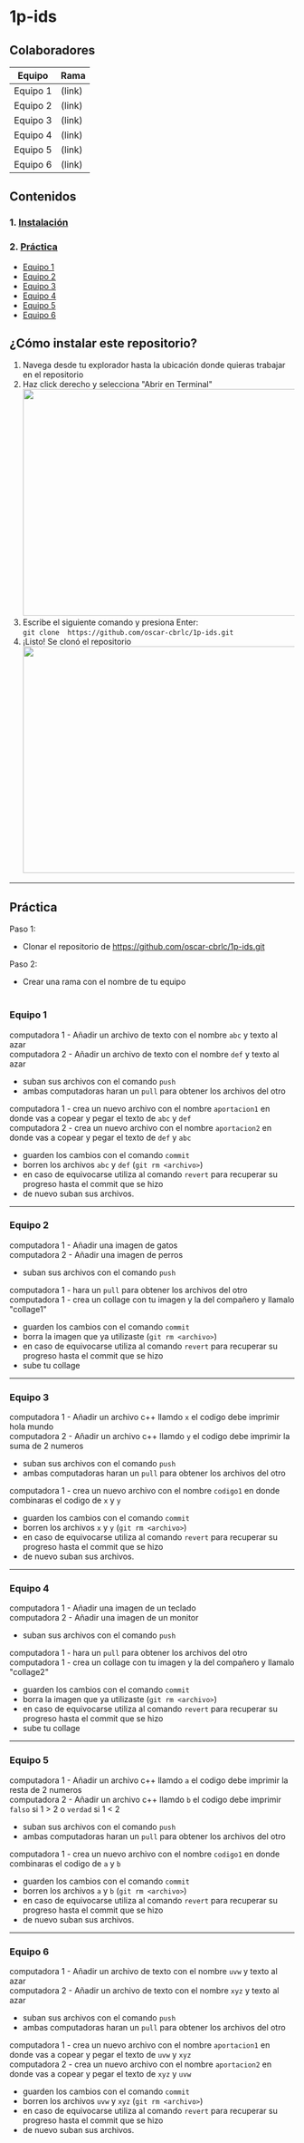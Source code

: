 # 1p-ids
## Colaboradores
| Equipo | Rama |
| ----------- | ----------- |
| Equipo 1 | (link) |
| Equipo 2 | (link) |
| Equipo 3 | (link) |
| Equipo 4 | (link) |
| Equipo 5 | (link) |
| Equipo 6 | (link) |

##  Contenidos
### 1. [Instalación](#instalar)
### 2. [Práctica](#practica)
- [Equipo 1](#equipo1)
- [Equipo 2](#equipo2)
- [Equipo 3](#equipo3)
- [Equipo 4](#equipo4)
- [Equipo 5](#equipo5)
- [Equipo 6](#equipo6)
  

## ¿Cómo instalar este repositorio?<a name="instalar"></a>
1. Navega desde tu explorador hasta la ubicación donde quieras trabajar en el repositorio</br>
2. Haz click derecho y selecciona "Abrir en Terminal"</br>
<img src="https://github.com/oscar-cbrlc/1p-ids/assets/65133949/9d61d447-c01e-4d9c-b6df-952972289aea" width="600" height="400"></br>
3. Escribe el siguiente comando y presiona Enter: </br>
`git clone  https://github.com/oscar-cbrlc/1p-ids.git`</br>
4. ¡Listo! Se clonó el repositorio</br>
<img src="https://github.com/oscar-cbrlc/1p-ids/assets/65133949/bc889035-eb81-45d5-b540-13d050964257" width="600" height="400"></br>


-----------------------------------


## Práctica<a name="practica"></a>

Paso 1:
- Clonar el repositorio de https://github.com/oscar-cbrlc/1p-ids.git

Paso 2:
- Crear una rama con el nombre de tu equipo
</br></br>

### Equipo 1 <a name="equipo1"></a>
computadora 1 - Añadir un archivo de texto con el nombre `abc` y texto al azar </br>
computadora 2 - Añadir un archivo de texto con el nombre `def` y texto al azar </br>

- suban sus archivos con el comando `push`
- ambas computadoras haran un `pull` para obtener los archivos del otro

computadora 1 - crea un nuevo archivo con el nombre `aportacion1` en donde vas a copear y pegar el texto de `abc` y `def` </br>
computadora 2 - crea un nuevo archivo con el nombre `aportacion2` en donde vas a copear y pegar el texto de `def` y `abc`  </br>

- guarden los cambios con el comando `commit`
- borren los archivos `abc` y `def` (`git rm <archivo>`)
- en caso de equivocarse utiliza al comando `revert` para recuperar su progreso hasta el commit que se hizo
- de nuevo suban sus archivos.

--------------------

### Equipo 2 <a name="equipo2"></a>
computadora 1 - Añadir una imagen de gatos </br>
computadora 2 - Añadir una imagen de perros </br>

- suban sus archivos con el comando `push`
 
computadora 1 - hara un `pull` para obtener los archivos del otro </br>
computadora 1 - crea un collage con tu imagen y la del compañero y llamalo "collage1" </br>

- guarden los cambios con el comando `commit`
- borra la imagen que ya utilizaste (`git rm <archivo>`)
- en caso de equivocarse utiliza al comando `revert` para recuperar su progreso hasta el commit que se hizo
- sube tu collage

--------------------

### Equipo 3 <a name="equipo3"></a>
computadora 1 - Añadir un archivo c++ llamdo `x` el codigo debe imprimir hola mundo </br>
computadora 2 -  Añadir un archivo c++ llamdo `y` el codigo debe imprimir la suma de 2 numeros </br>

- suban sus archivos con el comando `push`
- ambas computadoras haran un `pull` para obtener los archivos del otro

computadora 1 - crea un nuevo archivo con el nombre `codigo1` en donde combinaras el codigo de `x` y `y` </br>

- guarden los cambios con el comando `commit`
- borren los archivos `x` y `y` (`git rm <archivo>`)
- en caso de equivocarse utiliza al comando `revert` para recuperar su progreso hasta el commit que se hizo
- de nuevo suban sus archivos.

--------------------

### Equipo 4 <a name="equipo4"></a>
computadora 1 - Añadir una imagen de un teclado </br>
computadora 2 - Añadir una imagen de un monitor </br>

- suban sus archivos con el comando `push`
 
computadora 1 - hara un `pull` para obtener los archivos del otro </br>
computadora 1 - crea un collage con tu imagen y la del compañero y llamalo "collage2" </br>

- guarden los cambios con el comando `commit`
- borra la imagen que ya utilizaste (`git rm <archivo>`)
- en caso de equivocarse utiliza al comando `revert` para recuperar su progreso hasta el commit que se hizo
- sube tu collage

--------------------

### Equipo 5 <a name="equipo5"></a>
computadora 1 - Añadir un archivo c++ llamdo `a` el codigo debe imprimir la resta de 2 numeros </br>
computadora 2 -  Añadir un archivo c++ llamdo `b` el codigo debe imprimir `falso` si 1 > 2 o `verdad` si 1 < 2</br>

- suban sus archivos con el comando `push`
- ambas computadoras haran un `pull` para obtener los archivos del otro

computadora 1 - crea un nuevo archivo con el nombre `codigo1` en donde combinaras el codigo de `a` y `b` </br>

- guarden los cambios con el comando `commit`
- borren los archivos `a` y `b` (`git rm <archivo>`)
- en caso de equivocarse utiliza al comando `revert` para recuperar su progreso hasta el commit que se hizo
- de nuevo suban sus archivos.


--------------------

### Equipo 6 <a name="equipo6"></a>
computadora 1 - Añadir un archivo de texto con el nombre `uvw` y texto al azar </br>
computadora 2 - Añadir un archivo de texto con el nombre `xyz` y texto al azar </br>

- suban sus archivos con el comando `push`
- ambas computadoras haran un `pull` para obtener los archivos del otro

computadora 1 - crea un nuevo archivo con el nombre `aportacion1` en donde vas a copear y pegar el texto de `uvw` y `xyz` </br>
computadora 2 - crea un nuevo archivo con el nombre `aportacion2` en donde vas a copear y pegar el texto de `xyz` y `uvw` </br>

- guarden los cambios con el comando `commit`
- borren los archivos `uvw` y `xyz` (`git rm <archivo>`)
- en caso de equivocarse utiliza al comando `revert` para recuperar su progreso hasta el commit que se hizo
- de nuevo suban sus archivos.
